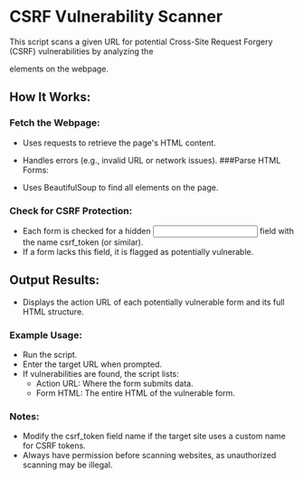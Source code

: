 # CSRF Vulnerability Scanner
This script scans a given URL for potential Cross-Site Request Forgery (CSRF) vulnerabilities by analyzing the <form> elements on the webpage.

## How It Works:
### Fetch the Webpage:

- Uses requests to retrieve the page's HTML content.
- Handles errors (e.g., invalid URL or network issues).
###Parse HTML Forms:

- Uses BeautifulSoup to find all <form> elements on the page.
### Check for CSRF Protection:

- Each form is checked for a hidden <input> field with the name csrf_token (or similar).
- If a form lacks this field, it is flagged as potentially vulnerable.
## Output Results:

- Displays the action URL of each potentially vulnerable form and its full HTML structure.
### Example Usage:
- Run the script.
- Enter the target URL when prompted.
- If vulnerabilities are found, the script lists:
    - Action URL: Where the form submits data.
    - Form HTML: The entire HTML of the vulnerable form.
### Notes:
- Modify the csrf_token field name if the target site uses a custom name for CSRF tokens.
- Always have permission before scanning websites, as unauthorized scanning may be illegal.
